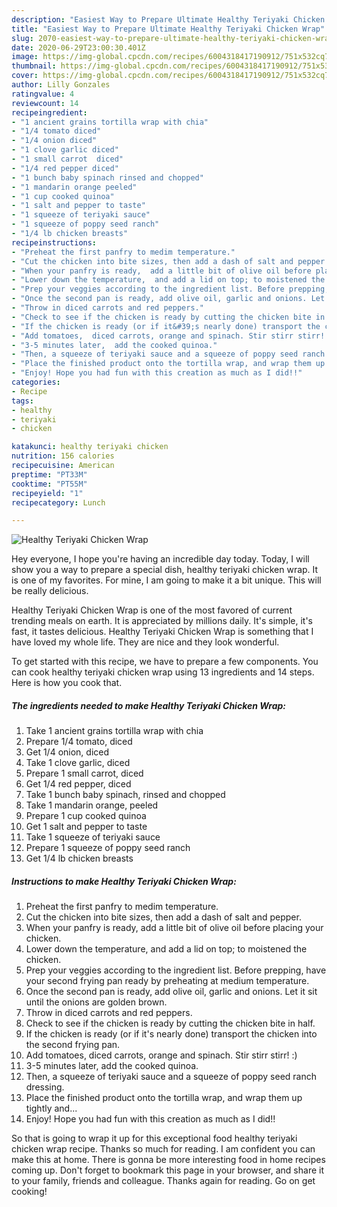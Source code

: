 ```yaml
---
description: "Easiest Way to Prepare Ultimate Healthy Teriyaki Chicken Wrap"
title: "Easiest Way to Prepare Ultimate Healthy Teriyaki Chicken Wrap"
slug: 2070-easiest-way-to-prepare-ultimate-healthy-teriyaki-chicken-wrap
date: 2020-06-29T23:00:30.401Z
image: https://img-global.cpcdn.com/recipes/6004318417190912/751x532cq70/healthy-teriyaki-chicken-wrap-recipe-main-photo.jpg
thumbnail: https://img-global.cpcdn.com/recipes/6004318417190912/751x532cq70/healthy-teriyaki-chicken-wrap-recipe-main-photo.jpg
cover: https://img-global.cpcdn.com/recipes/6004318417190912/751x532cq70/healthy-teriyaki-chicken-wrap-recipe-main-photo.jpg
author: Lilly Gonzales
ratingvalue: 4
reviewcount: 14
recipeingredient:
- "1 ancient grains tortilla wrap with chia"
- "1/4 tomato diced"
- "1/4 onion diced"
- "1 clove garlic diced"
- "1 small carrot  diced"
- "1/4 red pepper diced"
- "1 bunch baby spinach rinsed and chopped"
- "1 mandarin orange peeled"
- "1 cup cooked quinoa"
- "1 salt and pepper to taste"
- "1 squeeze of teriyaki sauce"
- "1 squeeze of poppy seed ranch"
- "1/4 lb chicken breasts"
recipeinstructions:
- "Preheat the first panfry to medim temperature."
- "Cut the chicken into bite sizes, then add a dash of salt and pepper."
- "When your panfry is ready,  add a little bit of olive oil before placing your chicken."
- "Lower down the temperature,  and add a lid on top; to moistened the chicken."
- "Prep your veggies according to the ingredient list. Before prepping,  have your second frying pan ready by preheating at medium temperature."
- "Once the second pan is ready, add olive oil, garlic and onions. Let it sit until the onions are golden brown."
- "Throw in diced carrots and red peppers."
- "Check to see if the chicken is ready by cutting the chicken bite in half."
- "If the chicken is ready (or if it&#39;s nearly done) transport the chicken into the second frying pan."
- "Add tomatoes,  diced carrots, orange and spinach. Stir stirr stirr!  :)"
- "3-5 minutes later,  add the cooked quinoa."
- "Then, a squeeze of teriyaki sauce and a squeeze of poppy seed ranch dressing."
- "Place the finished product onto the tortilla wrap, and wrap them up tightly and..."
- "Enjoy! Hope you had fun with this creation as much as I did!!"
categories:
- Recipe
tags:
- healthy
- teriyaki
- chicken

katakunci: healthy teriyaki chicken 
nutrition: 156 calories
recipecuisine: American
preptime: "PT33M"
cooktime: "PT55M"
recipeyield: "1"
recipecategory: Lunch

---
```



![Healthy Teriyaki Chicken Wrap](https://img-global.cpcdn.com/recipes/6004318417190912/751x532cq70/healthy-teriyaki-chicken-wrap-recipe-main-photo.jpg)

Hey everyone, I hope you're having an incredible day today. Today, I will show you a way to prepare a special dish, healthy teriyaki chicken wrap. It is one of my favorites. For mine, I am going to make it a bit unique. This will be really delicious.

Healthy Teriyaki Chicken Wrap is one of the most favored of current trending meals on earth. It is appreciated by millions daily. It's simple, it's fast, it tastes delicious. Healthy Teriyaki Chicken Wrap is something that I have loved my whole life. They are nice and they look wonderful.




To get started with this recipe, we have to prepare a few components. You can cook healthy teriyaki chicken wrap using 13 ingredients and 14 steps. Here is how you cook that.

<!--inarticleads1-->

##### The ingredients needed to make Healthy Teriyaki Chicken Wrap:

1. Take 1 ancient grains tortilla wrap with chia
1. Prepare 1/4 tomato, diced
1. Get 1/4 onion, diced
1. Take 1 clove garlic, diced
1. Prepare 1 small carrot,  diced
1. Get 1/4 red pepper, diced
1. Take 1 bunch baby spinach, rinsed and chopped
1. Take 1 mandarin orange, peeled
1. Prepare 1 cup cooked quinoa
1. Get 1 salt and pepper to taste
1. Take 1 squeeze of teriyaki sauce
1. Prepare 1 squeeze of poppy seed ranch
1. Get 1/4 lb chicken breasts




<!--inarticleads2-->

##### Instructions to make Healthy Teriyaki Chicken Wrap:

1. Preheat the first panfry to medim temperature.
1. Cut the chicken into bite sizes, then add a dash of salt and pepper.
1. When your panfry is ready,  add a little bit of olive oil before placing your chicken.
1. Lower down the temperature,  and add a lid on top; to moistened the chicken.
1. Prep your veggies according to the ingredient list. Before prepping,  have your second frying pan ready by preheating at medium temperature.
1. Once the second pan is ready, add olive oil, garlic and onions. Let it sit until the onions are golden brown.
1. Throw in diced carrots and red peppers.
1. Check to see if the chicken is ready by cutting the chicken bite in half.
1. If the chicken is ready (or if it&#39;s nearly done) transport the chicken into the second frying pan.
1. Add tomatoes,  diced carrots, orange and spinach. Stir stirr stirr!  :)
1. 3-5 minutes later,  add the cooked quinoa.
1. Then, a squeeze of teriyaki sauce and a squeeze of poppy seed ranch dressing.
1. Place the finished product onto the tortilla wrap, and wrap them up tightly and...
1. Enjoy! Hope you had fun with this creation as much as I did!!




So that is going to wrap it up for this exceptional food healthy teriyaki chicken wrap recipe. Thanks so much for reading. I am confident you can make this at home. There is gonna be more interesting food in home recipes coming up. Don't forget to bookmark this page in your browser, and share it to your family, friends and colleague. Thanks again for reading. Go on get cooking!

